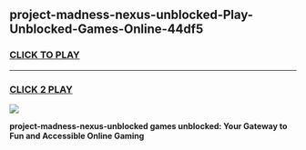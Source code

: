 
## project-madness-nexus-unblocked-Play-Unblocked-Games-Online-44df5
<h3>
<a href="https://premium76.site?title=project-madness-nexus-unblocked&ref=25A">CLICK TO PLAY</a></h3>
<hr>

<h3>
<a href="https://premium76.site?title=project-madness-nexus-unblocked&ref=25A">CLICK 2 PLAY</a>
  
</h3>

<a href="https://premium76.site?title=project-madness-nexus-unblocked&ref=25A"><img src="https://clearcache.store/games.png"></a>


**project-madness-nexus-unblocked games unblocked: Your Gateway to Fun and Accessible Online Gaming**
